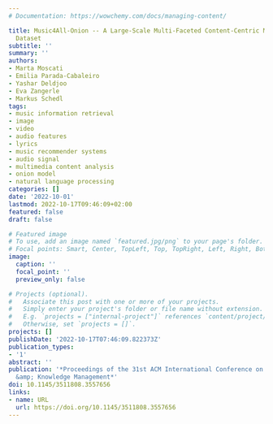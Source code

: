 ```yaml
---
# Documentation: https://wowchemy.com/docs/managing-content/

title: Music4All-Onion -- A Large-Scale Multi-Faceted Content-Centric Music Recommendation
  Dataset
subtitle: ''
summary: ''
authors:
- Marta Moscati
- Emilia Parada-Cabaleiro
- Yashar Deldjoo
- Eva Zangerle
- Markus Schedl
tags:
- music information retrieval
- image
- video
- audio features
- lyrics
- music recommender systems
- audio signal
- multimedia content analysis
- onion model
- natural language processing
categories: []
date: '2022-10-01'
lastmod: 2022-10-17T09:46:09+02:00
featured: false
draft: false

# Featured image
# To use, add an image named `featured.jpg/png` to your page's folder.
# Focal points: Smart, Center, TopLeft, Top, TopRight, Left, Right, BottomLeft, Bottom, BottomRight.
image:
  caption: ''
  focal_point: ''
  preview_only: false

# Projects (optional).
#   Associate this post with one or more of your projects.
#   Simply enter your project's folder or file name without extension.
#   E.g. `projects = ["internal-project"]` references `content/project/deep-learning/index.md`.
#   Otherwise, set `projects = []`.
projects: []
publishDate: '2022-10-17T07:46:09.822373Z'
publication_types:
- '1'
abstract: ''
publication: '*Proceedings of the 31st ACM International Conference on Information
  &amp; Knowledge Management*'
doi: 10.1145/3511808.3557656
links:
- name: URL
  url: https://doi.org/10.1145/3511808.3557656
---
```

